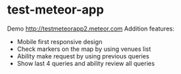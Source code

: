 # test-meteor-app
Demo http://testmeteorapp2.meteor.com
  Addition features:
* Mobile first responsive design
* Check markers on the map by using venues list
* Ability make request by using previous queries
* Show last 4 queries and ability review all queries
